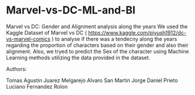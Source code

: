 # Marvel-vs-DC-ML-and-BI

Marvel vs DC: Gender and Alignment analysis along the years
We used the Kaggle Dataset of Marvel vs DC ( https://www.kaggle.com/piyush1912/dc-vs-marvel-comics ) to analyse if there was a tendecny along the years regarding the proportion of characters based on their gender and also their alignment.
Also, we tryed to predict the Sex of the character using Machine Learning methods utilizing the data provided in the dataset.

Authors:

Tomas Agustin Juarez Melgarejo
Alvaro San Martin
Jorge Daniel Prieto
Luciano Fernandez Rolon

